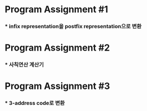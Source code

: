 # Program Assignment #1

### * infix representation을 postfix representation으로 변환

# Program Assignment #2

### * 사칙연산 계산기 

# Program Assignment #3

### * 3-address code로 변환
